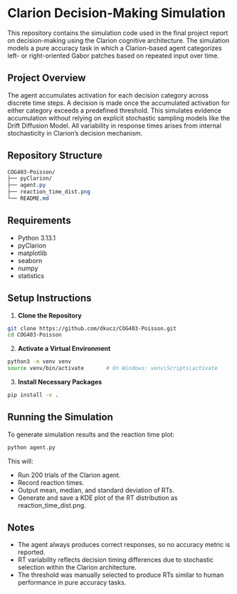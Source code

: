 # Clarion Decision-Making Simulation

This repository contains the simulation code used in the final project report on decision-making using the Clarion cognitive architecture. The simulation models a pure accuracy task in which a Clarion-based agent categorizes left- or right-oriented Gabor patches based on repeated input over time.

## Project Overview

The agent accumulates activation for each decision category across discrete time steps. A decision is made once the accumulated activation for either category exceeds a predefined threshold. This simulates evidence accumulation without relying on explicit stochastic sampling models like the Drift Diffusion Model. All variability in response times arises from internal stochasticity in Clarion’s decision mechanism.

## Repository Structure

```css
COG403-Poisson/
├── pyClarion/
├── agent.py
├── reaction_time_dist.png
└── README.md
```

## Requirements

- Python 3.13.1
- pyClarion
- matplotlib
- seaborn
- numpy
- statistics

## Setup Instructions

1. **Clone the Repository**

```bash
git clone https://github.com/dkucz/COG403-Poisson.git
cd COG403-Poisson
```

2. **Activate a Virtual Environment**

```bash
python3 -m venv venv
source venv/bin/activate       # On Windows: venv\Scripts\activate
```

3. **Install Necessary Packages**

```bash
pip install -e .
```

## Running the Simulation

To generate simulation results and the reaction time plot:

```bash
python agent.py
```

This will:
- Run 200 trials of the Clarion agent.
- Record reaction times.
- Output mean, median, and standard deviation of RTs.
- Generate and save a KDE plot of the RT distribution as reaction_time_dist.png.

## Notes

- The agent always produces correct responses, so no accuracy metric is reported.
- RT variability reflects decision timing differences due to stochastic selection within the Clarion architecture.
- The threshold was manually selected to produce RTs similar to human performance in pure accuracy tasks.
